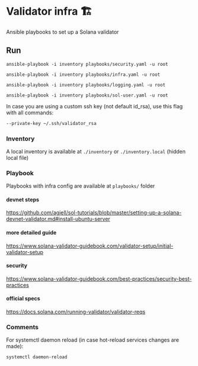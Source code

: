# Validator infra 🏗

Ansible playbooks to set up a Solana validator

## Run

```
ansible-playbook -i inventory playbooks/security.yaml -u root
```

```
ansible-playbook -i inventory playbooks/infra.yaml -u root
```

```
ansible-playbook -i inventory playbooks/logging.yaml -u root
```

```
ansible-playbook -i inventory playbooks/sol-user.yaml -u root
```

In case you are using a custom ssh key (not default id_rsa), use this flag with all commands:

```bash
--private-key ~/.ssh/validator_rsa
```

### Inventory

A local inventory is available at `./inventory` or `./inventory.local` (hidden local file)

### Playbook

Playbooks with infra config are available at `playbooks/` folder

#### devnet steps

https://github.com/agjell/sol-tutorials/blob/master/setting-up-a-solana-devnet-validator.md#install-ubuntu-server

#### more detailed guide

https://www.solana-validator-guidebook.com/validator-setup/initial-validator-setup

#### security

https://www.solana-validator-guidebook.com/best-practices/security-best-practices

#### official specs

https://docs.solana.com/running-validator/validator-reqs

### Comments

For systemctl daemon reload (in case hot-reload services changes are made):

```
systemctl daemon-reload
```
